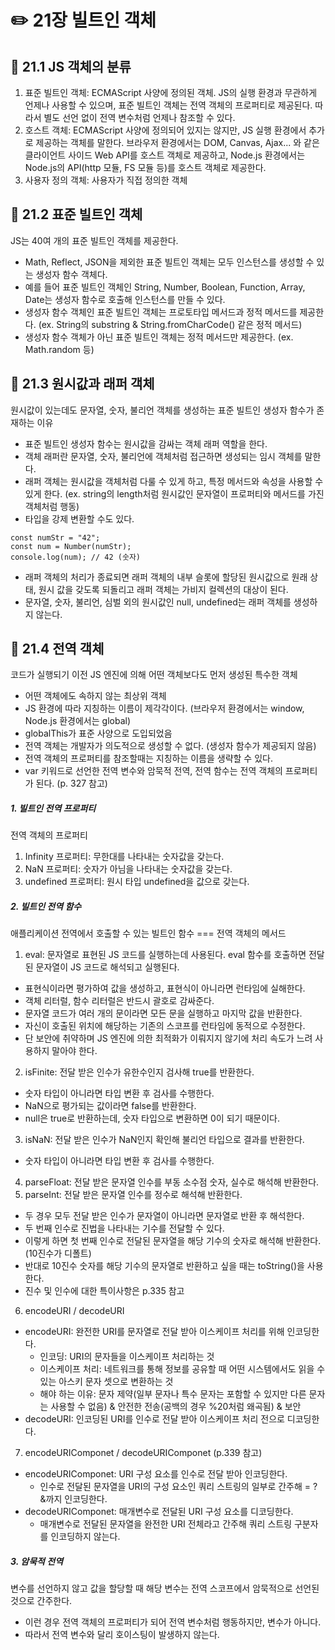 # ✏️ 21장 빌트인 객체

## 📌 21.1 JS 객체의 분류

1. 표준 빌트인 객체: ECMAScript 사양에 정의된 객체. JS의 실행 환경과 무관하게 언제나 사용할 수 있으며, 표준 빌트인 객체는 전역 객체의 프로퍼티로 제공된다. 따라서 별도 선언 없이 전역 변수처럼 언제나 참조할 수 있다.
2. 호스트 객체: ECMAScript 사양에 정의되어 있지는 않지만, JS 실행 환경에서 추가로 제공하는 객체를 말한다. 브라우저 환경에서는 DOM, Canvas, Ajax... 와 같은 클라이언트 사이드 Web API를 호스트 객체로 제공하고, Node.js 환경에서는 Node.js의 API(http 모듈, FS 모듈 등)를 호스트 객체로 제공한다.
3. 사용자 정의 객체: 사용자가 직접 정의한 객체

## 📌 21.2 표준 빌트인 객체

JS는 40여 개의 표준 빌트인 객체를 제공한다.

- Math, Reflect, JSON을 제외한 표준 빌트인 객체는 모두 인스턴스를 생성할 수 있는 생성자 함수 객체다.
- 예를 들어 표준 빌트인 객체인 String, Number, Boolean, Function, Array, Date는 생성자 함수로 호출해 인스턴스를 만들 수 있다.
- 생성자 함수 객체인 표준 빌트인 객체는 프로토타입 메서드과 정적 메서드를 제공한다. (ex. String의 substring & String.fromCharCode() 같은 정적 메서드)
- 생성자 함수 객체가 아닌 표준 빌트인 객체는 정적 메서드만 제공한다. (ex. Math.random 등)

## 📌 21.3 원시값과 래퍼 객체

원시값이 있는데도 문자열, 숫자, 불리언 객체를 생성하는 표준 빌트인 생성자 함수가 존재하는 이유

- 표준 빌트인 생성자 함수는 원시값을 감싸는 객체 래퍼 역할을 한다.
- 객체 래퍼란 문자열, 숫자, 불리언에 객체처럼 접근하면 생성되는 임시 객체를 말한다.
- 래퍼 객체는 원시값을 객체처럼 다룰 수 있게 하고, 특정 메서드와 속성을 사용할 수 있게 한다. (ex. string의 length처럼 원시값인 문자열이 프로퍼티와 메서드를 가진 객체처럼 행동)
- 타입을 강제 변환할 수도 있다.

```
const numStr = "42";
const num = Number(numStr);
console.log(num); // 42 (숫자)
```

- 래퍼 객체의 처리가 종료되면 래퍼 객체의 내부 슬롯에 할당된 원시값으로 원래 상태, 원시 값을 갖도록 되돌리고 래퍼 객체는 가비지 컬렉션의 대상이 된다.
- 문자열, 숫자, 불리언, 심벌 외의 원시값인 null, undefined는 래퍼 객체를 생성하지 않는다.

## 📌 21.4 전역 객체

코드가 실행되기 이전 JS 엔진에 의해 어떤 객체보다도 먼저 생성된 특수한 객체

- 어떤 객체에도 속하지 않는 최상위 객체
- JS 환경에 따라 지칭하는 이름이 제각각이다. (브라우저 환경에서는 window, Node.js 환경에서는 global)
- globalThis가 표준 사양으로 도입되었음
- 전역 객체는 개발자가 의도적으로 생성할 수 없다. (생성자 함수가 제공되지 않음)
- 전역 객체의 프로퍼티를 참조할때는 지칭하는 이름을 생략할 수 있다.
- var 키워드로 선언한 전역 변수와 암묵적 전역, 전역 함수는 전역 객체의 프로퍼티가 된다. (p. 327 참고)

##### 1. 빌트인 전역 프로퍼티

전역 객체의 프로퍼티

1. Infinity 프로퍼티: 무한대를 나타내는 숫자값을 갖는다.
2. NaN 프로퍼티: 숫자가 아님을 나타내는 숫자값을 갖는다.
3. undefined 프로퍼티: 원시 타입 undefined을 값으로 갖는다.

##### 2. 빌트인 전역 함수

애플리케이션 전역에서 호출할 수 있는 빌트인 함수 === 전역 객체의 메서드

1. eval: 문자열로 표현된 JS 코드를 실행하는데 사용된다. eval 함수를 호출하면 전달된 문자열이 JS 코드로 해석되고 실행된다.

- 표현식이라면 평가하여 값을 생성하고, 표현식이 아니라면 런타임에 실해한다.
- 객체 리터럴, 함수 리터럴은 반드시 괄호로 감싸준다.
- 문자열 코드가 여러 개의 문이라면 모든 문을 실행하고 마지막 값을 반환한다.
- 자신이 호출된 위치에 해당하는 기존의 스코프를 런타임에 동적으로 수정한다.
- 단 보안에 취약하며 JS 엔진에 의한 최적화가 이뤄지지 않기에 처리 속도가 느려 사용하지 말아야 한다.

2. isFinite: 전달 받은 인수가 유한수인지 검사해 true를 반환한다.

- 숫자 타입이 아니라면 타입 변환 후 검사를 수행한다.
- NaN으로 평가되는 값이라면 false를 반환한다.
- null은 true로 반환하는데, 숫자 타입으로 변환하면 0이 되기 때문이다.

3. isNaN: 전달 받은 인수가 NaN인지 확인해 불리언 타입으로 결과를 반환한다.

- 숫자 타입이 아니라면 타입 변환 후 검사를 수행한다.

4. parseFloat: 전달 받은 문자열 인수를 부동 소수점 숫자, 실수로 해석해 반환한다.
5. parseInt: 전달 받은 문자열 인수를 정수로 해석해 반환한다.

- 두 경우 모두 전달 받은 인수가 문자열이 아니라면 문자열로 반환 후 해석한다.
- 두 번째 인수로 진법을 나타내는 기수를 전달할 수 있다.
- 이렇게 하면 첫 번째 인수로 전달된 문자열을 해당 기수의 숫자로 해석해 반환한다. (10진수가 디폴트)
- 반대로 10진수 숫자를 해당 기수의 문자열로 반환하고 싶을 때는 toString()을 사용한다.
- 진수 및 인수에 대한 특이사항은 p.335 참고

6. encodeURI / decodeURI

- encodeURI: 완전한 URI를 문자열로 전달 받아 이스케이프 처리를 위해 인코딩한다.
  - 인코딩: URI의 문자들을 이스케이프 처리하는 것
  - 이스케이프 처리: 네트워크를 통해 정보를 공유할 때 어떤 시스템에서도 읽을 수 있는 아스키 문자 셋으로 변환하는 것
  - 해야 하는 이유: 문자 제약(일부 문자나 특수 문자는 포함할 수 있지만 다른 문자는 사용할 수 없음) & 안전한 전송(공백의 경우 %20처럼 왜곡됨) & 보안
- decodeURI: 인코딩된 URI를 인수로 전달 받아 이스케이프 처리 전으로 디코딩한다.

7. encodeURIComponet / decodeURIComponet (p.339 참고)

- encodeURIComponet: URI 구성 요소를 인수로 전달 받아 인코딩한다.
  - 인수로 전달된 문자열을 URI의 구성 요소인 쿼리 스트링의 일부로 간주해 = ? &까지 인코딩한다.
- decodeURIComponet: 매개변수로 전달된 URI 구성 요소를 디코딩한다.
  - 매개변수로 전달된 문자열을 완전한 URI 전체라고 간주해 쿼리 스트링 구분자를 인코딩하지 않는다.

##### 3. 암묵적 전역

변수를 선언하지 않고 값을 할당할 때 해당 변수는 전역 스코프에서 암묵적으로 선언된 것으로 간주한다.

- 이런 경우 전역 객체의 프로퍼티가 되어 전역 변수처럼 행동하지만, 변수가 아니다.
- 따라서 전역 변수와 달리 호이스팅이 발생하지 않는다.
